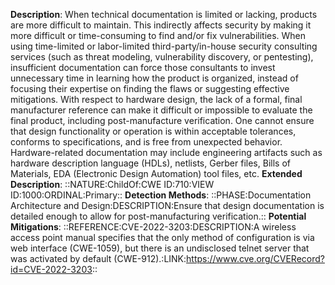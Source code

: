 **Description**: When technical documentation is limited or lacking, products are more difficult to maintain. This indirectly affects security by making it more difficult or time-consuming to find and/or fix vulnerabilities. When using time-limited or labor-limited third-party/in-house security consulting services (such as threat modeling, vulnerability discovery, or pentesting), insufficient documentation can force those consultants to invest unnecessary time in learning how the product is organized, instead of focusing their expertise on finding the flaws or suggesting effective mitigations. With respect to hardware design, the lack of a formal, final manufacturer reference can make it difficult or impossible to evaluate the final product, including post-manufacture verification. One cannot ensure that design functionality or operation is within acceptable tolerances, conforms to specifications, and is free from unexpected behavior. Hardware-related documentation may include engineering artifacts such as hardware description language (HDLs), netlists, Gerber files, Bills of Materials, EDA (Electronic Design Automation) tool files, etc.
**Extended Description**: ::NATURE:ChildOf:CWE ID:710:VIEW ID:1000:ORDINAL:Primary::
**Detection Methods**: ::PHASE:Documentation Architecture and Design:DESCRIPTION:Ensure that design documentation is detailed enough to allow for post-manufacturing verification.::
**Potential Mitigations**: ::REFERENCE:CVE-2022-3203:DESCRIPTION:A wireless access point manual specifies that the only method of configuration is via web interface (CWE-1059), but there is an undisclosed telnet server that was activated by default (CWE-912).:LINK:https://www.cve.org/CVERecord?id=CVE-2022-3203::